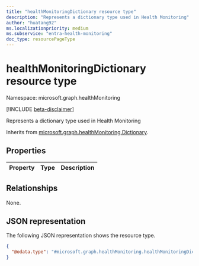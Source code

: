 ```yaml
---
title: "healthMonitoringDictionary resource type"
description: "Represents a dictionary type used in Health Monitoring"
author: "huatang92"
ms.localizationpriority: medium
ms.subservice: "entra-health-monitoring"
doc_type: resourcePageType
---
```


# healthMonitoringDictionary resource type

Namespace: microsoft.graph.healthMonitoring

[!INCLUDE [beta-disclaimer](../../includes/beta-disclaimer.md)]

Represents a dictionary type used in Health Monitoring


Inherits from [microsoft.graph.healthMonitoring.Dictionary](../resources/healthmonitoring-dictionary.md).

## Properties
|Property|Type|Description|
|:---|:---|:---|

## Relationships
None.

## JSON representation
The following JSON representation shows the resource type.
<!-- {
  "blockType": "resource",
  "@odata.type": "microsoft.graph.healthMonitoring.healthMonitoringDictionary"
}
-->
``` json
{
  "@odata.type": "#microsoft.graph.healthMonitoring.healthMonitoringDictionary"
}
```

